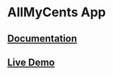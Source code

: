 
# AllMyCents App


## [Documentation](allMyCents-doc/README.md)

## [Live Demo](http://allmycents.surge.sh/#/) 